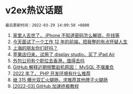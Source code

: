 # v2ex热议话题

`最后更新时间：2022-03-29 14:09:50 +0800`

1. [家里人去世了， iPhone 不知道密码怎么解锁，在线等](https://www.v2ex.com/t/843462)
1. [今天面试了一个工作 12 年的前端，把我整的有点怀疑人生](https://www.v2ex.com/t/843510)
1. [上海的朋友你们好吗？](https://www.v2ex.com/t/843460)
1. [苹果店归来，试用了 display studio，买了 iPad Air](https://www.v2ex.com/t/843382)
1. [外包公司有个职位去香港，值得去吗](https://www.v2ex.com/t/843541)
1. [GitHub 解释近期频繁宕机原因： MySQL 不堪重负](https://www.v2ex.com/t/843376)
1. [2022 年了， PHP 开发环境有什么推荐](https://www.v2ex.com/t/843525)
1. [继 315 曝光双汇火腿肠，求推荐其他牌子火腿肠](https://www.v2ex.com/t/843531)
1. [[2022-03] GitHub 加速终极教程](https://www.v2ex.com/t/843383)

